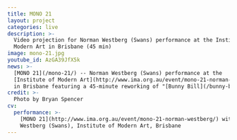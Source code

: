 ```yaml
---
title: MONO 21
layout: project
categories: live
description: >-
  Video projection for Norman Westberg (Swans) performance at the Institute of
  Modern Art in Brisbane (45 min)
image: mono-21.jpg
youtube_id: AzGA39JfX5k
news: >-
  [MONO 21](/mono-21/) -- Norman Westberg (Swans) performance at the
  [Institute of Modern Art](http://www.ima.org.au/event/mono-21-norman-westberg/)
  in Brisbane featuring a 45-minute reworking of "[Bunny Bill](/bunny-bill/)".
credit: >-
  Photo by Bryan Spencer
cv:
  performance: >-
    [MONO 21](http://www.ima.org.au/event/mono-21-norman-westberg/) with Norman
    Westberg (Swans), Institute of Modern Art, Brisbane
---
```

